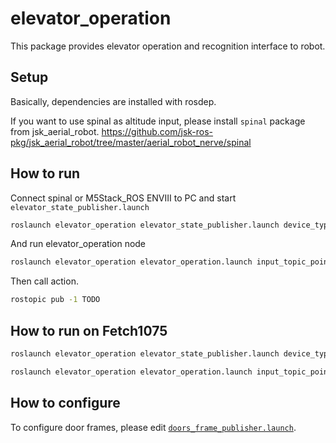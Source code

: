 # elevator_operation

This package provides elevator operation and recognition interface to robot.

## Setup

Basically, dependencies are installed with rosdep.

If you want to use spinal as altitude input, please install `spinal` package from jsk_aerial_robot. https://github.com/jsk-ros-pkg/jsk_aerial_robot/tree/master/aerial_robot_nerve/spinal

## How to run

Connect spinal or M5Stack_ROS ENVIII to PC and start `elevator_state_publisher.launch`

```bash
roslaunch elevator_operation elevator_state_publisher.launch device_type:=<spinal or enviii> device_name:=<port name> robot_type:=<robot_type, default is fetch>
```

And run elevator_operation node

```bash
roslaunch elevator_operation elevator_operation.launch input_topic_points:=<point cloud topic> robot_type:=<robot type> launch_switchbot_client:=<launch switchbot client if necessary> switchbot_token_yaml:=<path to switchbot token yaml>
```

Then call action.

```bash
rostopic pub -1 TODO
```

## How to run on Fetch1075

```bash
roslaunch elevator_operation elevator_state_publisher.launch device_type:=fetch1075_enviii robot_type:=fetch
```

```bash
roslaunch elevator_operation elevator_operation.launch input_topic_points:=/head_camera/depth_registered/points robot_type:=fetch
```

## How to configure

To configure door frames, please edit [`doors_frame_publisher.launch`](./launch/doors_frame_publisher.launch).
